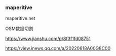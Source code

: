 


### maperitive

maperitive.net

OSM数据切割

https://www.jianshu.com/p/8f3f1fd08751


https://view.inews.qq.com/a/20220618A00G8C00





